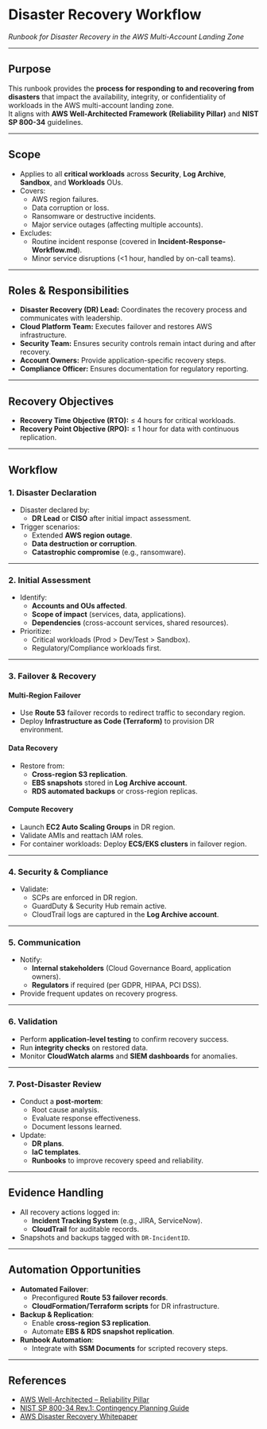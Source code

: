 # Disaster Recovery Workflow
*Runbook for Disaster Recovery in the AWS Multi-Account Landing Zone*

---

## Purpose
This runbook provides the **process for responding to and recovering from disasters** that impact the availability, integrity, or confidentiality of workloads in the AWS multi-account landing zone.  
It aligns with **AWS Well-Architected Framework (Reliability Pillar)** and **NIST SP 800-34** guidelines.

---

## Scope
- Applies to all **critical workloads** across **Security**, **Log Archive**, **Sandbox**, and **Workloads** OUs.
- Covers:
  - AWS region failures.
  - Data corruption or loss.
  - Ransomware or destructive incidents.
  - Major service outages (affecting multiple accounts).
- Excludes:
  - Routine incident response (covered in **Incident-Response-Workflow.md**).
  - Minor service disruptions (<1 hour, handled by on-call teams).

---

## Roles & Responsibilities
- **Disaster Recovery (DR) Lead:** Coordinates the recovery process and communicates with leadership.
- **Cloud Platform Team:** Executes failover and restores AWS infrastructure.
- **Security Team:** Ensures security controls remain intact during and after recovery.
- **Account Owners:** Provide application-specific recovery steps.
- **Compliance Officer:** Ensures documentation for regulatory reporting.

---

## Recovery Objectives
- **Recovery Time Objective (RTO):** ≤ 4 hours for critical workloads.
- **Recovery Point Objective (RPO):** ≤ 1 hour for data with continuous replication.

---

## Workflow

### 1. **Disaster Declaration**
- Disaster declared by:
  - **DR Lead** or **CISO** after initial impact assessment.
- Trigger scenarios:
  - Extended **AWS region outage**.
  - **Data destruction or corruption**.
  - **Catastrophic compromise** (e.g., ransomware).

---

### 2. **Initial Assessment**
- Identify:
  - **Accounts and OUs affected**.
  - **Scope of impact** (services, data, applications).
  - **Dependencies** (cross-account services, shared resources).
- Prioritize:
  - Critical workloads (Prod > Dev/Test > Sandbox).
  - Regulatory/Compliance workloads first.

---

### 3. **Failover & Recovery**
#### **Multi-Region Failover**
- Use **Route 53** failover records to redirect traffic to secondary region.
- Deploy **Infrastructure as Code (Terraform)** to provision DR environment.

#### **Data Recovery**
- Restore from:
  - **Cross-region S3 replication**.
  - **EBS snapshots** stored in **Log Archive account**.
  - **RDS automated backups** or cross-region replicas.

#### **Compute Recovery**
- Launch **EC2 Auto Scaling Groups** in DR region.
- Validate AMIs and reattach IAM roles.
- For container workloads: Deploy **ECS/EKS clusters** in failover region.

---

### 4. **Security & Compliance**
- Validate:
  - SCPs are enforced in DR region.
  - GuardDuty & Security Hub remain active.
  - CloudTrail logs are captured in the **Log Archive account**.

---

### 5. **Communication**
- Notify:
  - **Internal stakeholders** (Cloud Governance Board, application owners).
  - **Regulators** if required (per GDPR, HIPAA, PCI DSS).
- Provide frequent updates on recovery progress.

---

### 6. **Validation**
- Perform **application-level testing** to confirm recovery success.
- Run **integrity checks** on restored data.
- Monitor **CloudWatch alarms** and **SIEM dashboards** for anomalies.

---

### 7. **Post-Disaster Review**
- Conduct a **post-mortem**:
  - Root cause analysis.
  - Evaluate response effectiveness.
  - Document lessons learned.
- Update:
  - **DR plans**.
  - **IaC templates**.
  - **Runbooks** to improve recovery speed and reliability.

---

## Evidence Handling
- All recovery actions logged in:
  - **Incident Tracking System** (e.g., JIRA, ServiceNow).
  - **CloudTrail** for auditable records.
- Snapshots and backups tagged with `DR-IncidentID`.

---

## Automation Opportunities
- **Automated Failover**:
  - Preconfigured **Route 53 failover records**.
  - **CloudFormation/Terraform scripts** for DR infrastructure.
- **Backup & Replication**:
  - Enable **cross-region S3 replication**.
  - Automate **EBS & RDS snapshot replication**.
- **Runbook Automation**:
  - Integrate with **SSM Documents** for scripted recovery steps.

---

## References
- [AWS Well-Architected – Reliability Pillar](https://docs.aws.amazon.com/wellarchitected/latest/reliability-pillar/welcome.html)
- [NIST SP 800-34 Rev.1: Contingency Planning Guide](https://csrc.nist.gov/publications/detail/sp/800-34/rev-1/final)
- [AWS Disaster Recovery Whitepaper](https://d1.awsstatic.com/whitepapers/aws_disaster_recovery.pdf)
